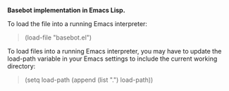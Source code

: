 **Basebot implementation in Emacs Lisp.**

To load the file into a running Emacs interpreter:

> (load-file "basebot.el")

To load files into a running Emacs interpreter, you may have to update the load-path variable in your Emacs settings to include the current working directory:

> (setq load-path (append (list ".") load-path))